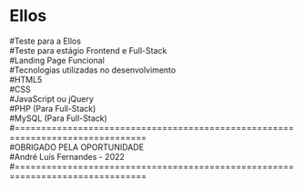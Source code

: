 # Ellos
#Teste para a Ellos<br>
#Teste para estágio Frontend e Full-Stack<br>
#Landing Page Funcional<br>
#Tecnologias utilizadas no desenvolvimento<br>
#HTML5<br>
#CSS<br>
#JavaScript ou jQuery<br>
#PHP (Para Full-Stack)<br>
#MySQL (Para Full-Stack)<br>
#===============================================================================<br>
#OBRIGADO PELA OPORTUNIDADE<br>
#André Luís Fernandes - 2022<br>
#===============================================================================<br>
